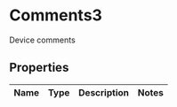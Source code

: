 

# Comments3

Device comments

## Properties

| Name | Type | Description | Notes |
|------------ | ------------- | ------------- | -------------|



